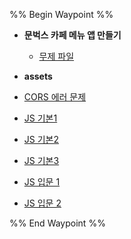 %% Begin Waypoint %%
- **문벅스 카페 메뉴 앱 만들기**
	- [무제 파일](./%EB%AC%B8%EB%B2%85%EC%8A%A4%20%EC%B9%B4%ED%8E%98%20%EB%A9%94%EB%89%B4%20%EC%95%B1%20%EB%A7%8C%EB%93%A4%EA%B8%B0/%EB%AC%B4%EC%A0%9C%20%ED%8C%8C%EC%9D%BC.md)
- **assets**

- [CORS 에러 문제](./CORS%20%EC%97%90%EB%9F%AC%20%EB%AC%B8%EC%A0%9C.md)
- [JS 기본1](./JS%20%EA%B8%B0%EB%B3%B81.md)
- [JS 기본2](./JS%20%EA%B8%B0%EB%B3%B82.md)
- [JS 기본3](./JS%20%EA%B8%B0%EB%B3%B83.md)
- [JS 입문 1](./JS%20%EC%9E%85%EB%AC%B8%201.md)
- [JS 입문 2](./JS%20%EC%9E%85%EB%AC%B8%202.md)

%% End Waypoint %%